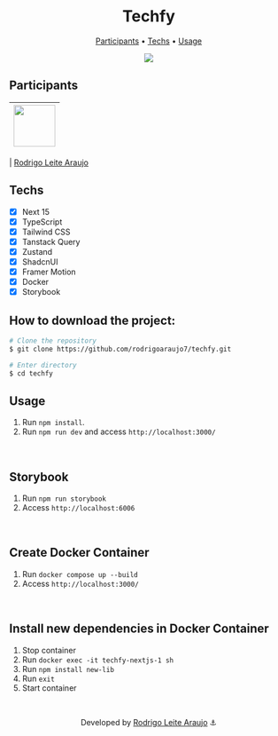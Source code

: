 <h1 align="center">
  Techfy
</h1>

<p align="center">
  <a href="#participants">Participants</a> •
  <a href="#techs">Techs</a> •
  <a href="#usage">Usage</a>
</p>

<div align="center">
  <img src="https://i.imgur.com/XjLVQVm.png" />
</div>

## Participants

| [<img src="https://avatars.githubusercontent.com/rodrigoaraujo7" width="75px;"/>](https://github.com/rodrigoaraujo7) |
| :------------------------------------------------------------------------------------------------------------------: |

| [Rodrigo Leite Araujo](https://github.com/rodrigoaraujo7)

## Techs

- [x] Next 15
- [x] TypeScript
- [x] Tailwind CSS
- [x] Tanstack Query
- [x] Zustand
- [x] ShadcnUI
- [x] Framer Motion
- [x] Docker
- [x] Storybook

## How to download the project:

```bash
# Clone the repository
$ git clone https://github.com/rodrigoaraujo7/techfy.git

# Enter directory
$ cd techfy
```

## Usage

1. Run `npm install`.<br />
2. Run `npm run dev` and access `http://localhost:3000/`<br />

<br/>

## Storybook

1. Run `npm run storybook`<br />
2. Access `http://localhost:6006`

<br />

## Create Docker Container

1. Run `docker compose up --build`<br />
2. Access `http://localhost:3000/`<br />

<br />

## Install new dependencies in Docker Container

1. Stop container<br />
2. Run `docker exec -it techfy-nextjs-1 sh`<br />
3. Run `npm install new-lib`<br />
4. Run `exit`<br />
5. Start container<br />

<br />

<p align="center"> Developed by <a href="https://www.linkedin.com/in/rodrigoleitearaujo">Rodrigo Leite Araujo</a> ⚓</p>
